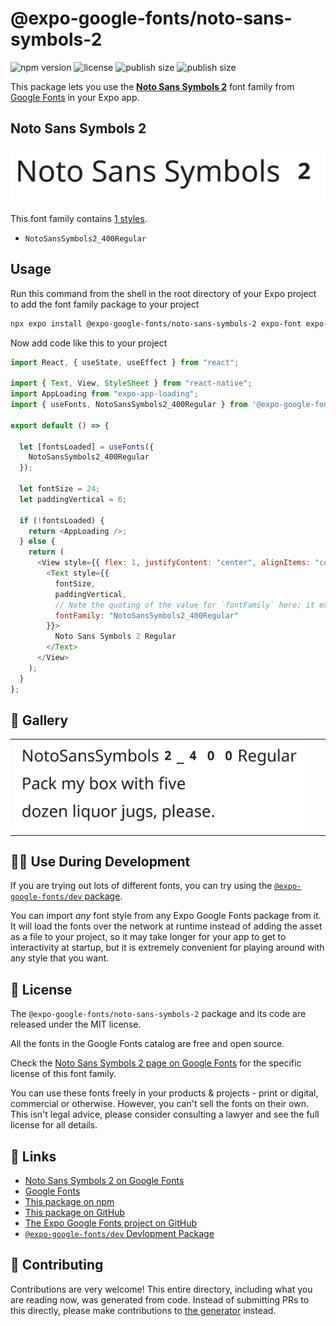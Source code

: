 # @expo-google-fonts/noto-sans-symbols-2

![npm version](https://flat.badgen.net/npm/v/@expo-google-fonts/noto-sans-symbols-2)
![license](https://flat.badgen.net/github/license/expo/google-fonts)
![publish size](https://flat.badgen.net/packagephobia/install/@expo-google-fonts/noto-sans-symbols-2)
![publish size](https://flat.badgen.net/packagephobia/publish/@expo-google-fonts/noto-sans-symbols-2)

This package lets you use the [**Noto Sans Symbols 2**](https://fonts.google.com/specimen/Noto+Sans+Symbols+2) font family from [Google Fonts](https://fonts.google.com/) in your Expo app.

## Noto Sans Symbols 2

![Noto Sans Symbols 2](./font-family.png)

This font family contains [1 styles](#-gallery).

- `NotoSansSymbols2_400Regular`

## Usage

Run this command from the shell in the root directory of your Expo project to add the font family package to your project

```sh
npx expo install @expo-google-fonts/noto-sans-symbols-2 expo-font expo-app-loading
```

Now add code like this to your project

```js
import React, { useState, useEffect } from "react";

import { Text, View, StyleSheet } from "react-native";
import AppLoading from "expo-app-loading";
import { useFonts, NotoSansSymbols2_400Regular } from '@expo-google-fonts/noto-sans-symbols-2';

export default () => {

  let [fontsLoaded] = useFonts({
    NotoSansSymbols2_400Regular
  });

  let fontSize = 24;
  let paddingVertical = 6;

  if (!fontsLoaded) {
    return <AppLoading />;
  } else {
    return (
      <View style={{ flex: 1, justifyContent: "center", alignItems: "center" }}>
        <Text style={{
          fontSize,
          paddingVertical,
          // Note the quoting of the value for `fontFamily` here; it expects a string!
          fontFamily: "NotoSansSymbols2_400Regular"
        }}>
          Noto Sans Symbols 2 Regular
        </Text>
      </View>
    );
  }
};
```

## 🔡 Gallery


||||
|-|-|-|
|![NotoSansSymbols2_400Regular](./NotoSansSymbols2_400Regular.ttf.png)||||


## 👩‍💻 Use During Development

If you are trying out lots of different fonts, you can try using the [`@expo-google-fonts/dev` package](https://github.com/expo/google-fonts/tree/master/font-packages/dev#readme).

You can import _any_ font style from any Expo Google Fonts package from it. It will load the fonts over the network at runtime instead of adding the asset as a file to your project, so it may take longer for your app to get to interactivity at startup, but it is extremely convenient for playing around with any style that you want.


## 📖 License

The `@expo-google-fonts/noto-sans-symbols-2` package and its code are released under the MIT license.

All the fonts in the Google Fonts catalog are free and open source.

Check the [Noto Sans Symbols 2 page on Google Fonts](https://fonts.google.com/specimen/Noto+Sans+Symbols+2) for the specific license of this font family.

You can use these fonts freely in your products & projects - print or digital, commercial or otherwise. However, you can't sell the fonts on their own. This isn't legal advice, please consider consulting a lawyer and see the full license for all details.

## 🔗 Links

- [Noto Sans Symbols 2 on Google Fonts](https://fonts.google.com/specimen/Noto+Sans+Symbols+2)
- [Google Fonts](https://fonts.google.com/)
- [This package on npm](https://www.npmjs.com/package/@expo-google-fonts/noto-sans-symbols-2)
- [This package on GitHub](https://github.com/expo/google-fonts/tree/master/font-packages/noto-sans-symbols-2)
- [The Expo Google Fonts project on GitHub](https://github.com/expo/google-fonts)
- [`@expo-google-fonts/dev` Devlopment Package](https://github.com/expo/google-fonts/tree/master/font-packages/dev)

## 🤝 Contributing

Contributions are very welcome! This entire directory, including what you are reading now, was generated from code. Instead of submitting PRs to this directly, please make contributions to [the generator](https://github.com/expo/google-fonts/tree/master/packages/generator) instead.
